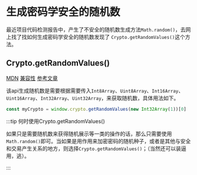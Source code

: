 <!--
 * @Author: kongchaolaohei
 * @Date: 2022-02-15 09:59:50
 * @LastEditTime: 2022-02-15 10:13:36
 * @LastEditors: kongchaolaohei
-->
# 生成密码学安全的随机数

最近项目代码检测报告中，产生了不安全的随机数生成方法`Math.random()`，去网上找了找如何生成密码学安全的随机数发现了
`Crypto.getRandomValues()`这个方法。

## Crypto.getRandomValues()
[MDN](https://developer.mozilla.org/zh-CN/docs/Web/API/Crypto/getRandomValues)
[兼容性](https://caniuse.com/?search=Crypto.getRandomValues())
[参考文章](https://www.zhangxinxu.com/wordpress/2021/12/js-getrandomvalue-math-random/)

该api生成随机数是需要根据需要传入`Int8Array`、`Uint8Array`、`Int16Array`、`Uint16Array`、`Int32Array`、`Uint32Array`，来获取随机数，具体用法如下。

```ts
const myCrypto = window.crypto.getRandomValues(new Int32Array(1))[0]
```

:::tip 何时使用Crypto.getRandomValues()

如果只是需要随机数来获得随机展示等一类的操作的话，那么只需要使用`Math.random()`即可。当如果是用作用来加密密码的随机种子，或者是其他与安全和交易产生关系的地方，则选择`Crypto.getRandomValues()`；（当然还可以装逼用，逃）。

:::